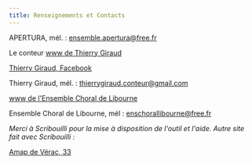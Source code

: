 ```yaml
---
title: Renseignements et Contacts
---
```

APERTURA, mél. : <ensemble.apertura@free.fr>

Le conteur [www de Thierry  Giraud](https://thierrygiraudconteur.wordpress.com/)

[Thierry Giraud, Facebook](https://www.facebook.com/Thierry-Giraud)

Thierry Giraud, mél. : <thierrygiraud.conteur@gmail.com>

[www de l'Ensemble Choral de Libourne](https://ensemble-choral-de-libourne.s2.yapla.com/fr/presentation)

Ensemble Choral de Libourne, mél : <enschorallibourne@free.fr>


_Merci à Scribouilli pour la mise à disposition de l'outil et l'aide.
Autre site fait avec Scribouilli :_
 

[Amap de Vérac, 33](https://laem-amap.github.io/test-website-repo-3796)